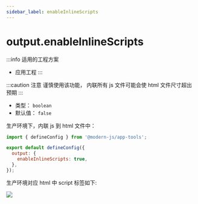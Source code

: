 ```yaml
---
sidebar_label: enableInlineScripts
---
```


# output.enableInlineScripts

:::info 适用的工程方案
* 应用工程
:::

:::caution 注意
谨慎使用该功能， 内联所有 js 文件可能会使 html 文件尺寸超出预期
:::


* 类型： `boolean`
* 默认值： `false`


生产环境下，内联 js 到 html 文件中：

```js title="modern.config.js"
import { defineConfig } from '@modern-js/app-tools';

export default defineConfig({
  output: {
    enableInlineScripts: true,
  },
});
```

生产环境对应 html 中 script 标签如下:

![](https://lf3-static.bytednsdoc.com/obj/eden-cn/aphqeh7uhohpquloj/modern-js/docs/output-enable-inline-scripts.png)


